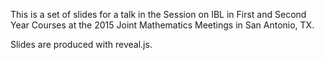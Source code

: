 This is a set of slides for a talk in the Session on IBL in First and
Second Year Courses at the 2015 Joint Mathematics Meetings in San Antonio, TX.

Slides are produced with reveal.js.
